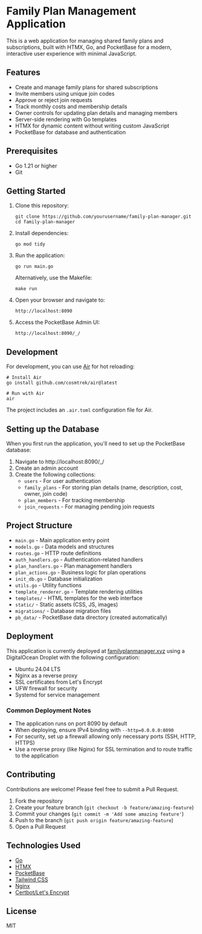 # Family Plan Management Application

This is a web application for managing shared family plans and subscriptions, built with HTMX, Go, and PocketBase for a modern, interactive user experience with minimal JavaScript.

## Features

- Create and manage family plans for shared subscriptions
- Invite members using unique join codes
- Approve or reject join requests
- Track monthly costs and membership details
- Owner controls for updating plan details and managing members
- Server-side rendering with Go templates
- HTMX for dynamic content without writing custom JavaScript
- PocketBase for database and authentication

## Prerequisites

- Go 1.21 or higher
- Git

## Getting Started

1. Clone this repository:
   ```
   git clone https://github.com/yourusername/family-plan-manager.git
   cd family-plan-manager
   ```

2. Install dependencies:
   ```
   go mod tidy
   ```

3. Run the application:
   ```
   go run main.go
   ```
   
   Alternatively, use the Makefile:
   ```
   make run
   ```

4. Open your browser and navigate to:
   ```
   http://localhost:8090
   ```

5. Access the PocketBase Admin UI:
   ```
   http://localhost:8090/_/
   ```

## Development

For development, you can use [Air](https://github.com/cosmtrek/air) for hot reloading:

```
# Install Air
go install github.com/cosmtrek/air@latest

# Run with Air
air
```

The project includes an `.air.toml` configuration file for Air.

## Setting up the Database

When you first run the application, you'll need to set up the PocketBase database:

1. Navigate to http://localhost:8090/_/
2. Create an admin account
3. Create the following collections:
   - `users` - For user authentication
   - `family_plans` - For storing plan details (name, description, cost, owner, join code)
   - `plan_members` - For tracking membership
   - `join_requests` - For managing pending join requests

## Project Structure

- `main.go` - Main application entry point
- `models.go` - Data models and structures
- `routes.go` - HTTP route definitions
- `auth_handlers.go` - Authentication-related handlers
- `plan_handlers.go` - Plan management handlers
- `plan_actions.go` - Business logic for plan operations
- `init_db.go` - Database initialization
- `utils.go` - Utility functions
- `template_renderer.go` - Template rendering utilities
- `templates/` - HTML templates for the web interface
- `static/` - Static assets (CSS, JS, images)
- `migrations/` - Database migration files
- `pb_data/` - PocketBase data directory (created automatically)

## Deployment

This application is currently deployed at [familyplanmanager.xyz](https://familyplanmanager.xyz) using a DigitalOcean Droplet with the following configuration:

- Ubuntu 24.04 LTS
- Nginx as a reverse proxy
- SSL certificates from Let's Encrypt
- UFW firewall for security
- Systemd for service management

### Common Deployment Notes

- The application runs on port 8090 by default
- When deploying, ensure IPv4 binding with `--http=0.0.0.0:8090`
- For security, set up a firewall allowing only necessary ports (SSH, HTTP, HTTPS)
- Use a reverse proxy (like Nginx) for SSL termination and to route traffic to the application

## Contributing

Contributions are welcome! Please feel free to submit a Pull Request.

1. Fork the repository
2. Create your feature branch (`git checkout -b feature/amazing-feature`)
3. Commit your changes (`git commit -m 'Add some amazing feature'`)
4. Push to the branch (`git push origin feature/amazing-feature`)
5. Open a Pull Request

## Technologies Used

- [Go](https://golang.org/)
- [HTMX](https://htmx.org/)
- [PocketBase](https://pocketbase.io/)
- [Tailwind CSS](https://tailwindcss.com/)
- [Nginx](https://nginx.org/)
- [Certbot/Let's Encrypt](https://certbot.eff.org/)

## License

MIT 